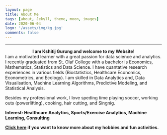 ```yaml
---
layout: page
title: About Me
tags: [about, Jekyll, theme, moon, images]
date: 2020-06-04
logo: '/assets/img/kg.jpg'
comments: false
---
```

<hr />
<strong> <center> I am Kshitij Gurung and welcome to my Website!</center></strong> 
I am a motivated learner with a great passion for data science and analytics. I recently graduated from St. Olaf College with a bachelor is Economics, Mathematics, Statistics and Data Science. I have quantative research experiences in various fields (Biostatistics, Healthcare Economics, Econometrics, and Ecology). I am skilled in Data Analytics and, Data Visualisation, Machine Learning Algorithms, Predictive Modeling, and Statistical Analysis. 

Besides my professional work, I love speding time playing soccer, working outs (powerlifting), cooking, hair cutting, and Singnig. 

<B>Interest: Healthcare Analytics, Sports/Exercise Analytics, Machine Learning, Consulting

[Click here](https://gurungkshitij.github.io/projects/) if you want to know more about my hobbies and fun activities. 
 
